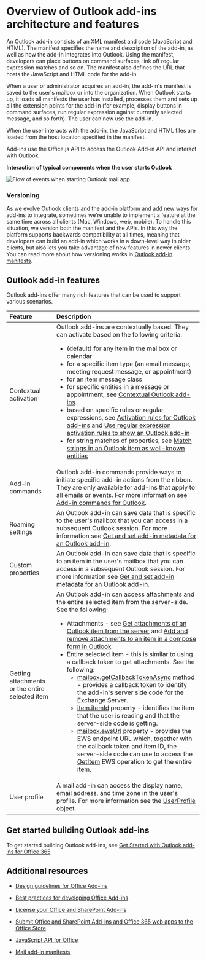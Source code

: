 
# Overview of Outlook add-ins architecture and features

An Outlook add-in consists of an XML manifest and code (JavaScript and HTML). The manifest specifies the name and description of the add-in, as well as how the add-in integrates into Outlook. Using the manifest, developers can place buttons on command surfaces, link off regular expression matches and so on. The manifest also defines the URL that hosts the JavaScript and HTML code for the add-in.

When a user or administrator acquires an add-in, the add-in's manifest is saved to the user's mailbox or into the organization. When Outlook starts up, it loads all manifests the user has installed, processes them and sets up all the extension points for the add-in (for example, display buttons in command surfaces, run regular expression against currently selected message, and so forth). The user can now use the add-in.

When the user interacts with the add-in, the JavaScript and HTML files are loaded from the host location specified in the manifest.

Add-ins use the Office.js API to access the Outlook Add-in API and interact with Outlook.


**Interaction of typical components when the user starts Outlook**

![Flow of events when starting Outlook mail app](../../images/olowawecon15_LoadingDOMAgaveRuntime.png)
### Versioning

As we evolve Outlook clients and the add-in platform and add new ways for add-ins to integrate, sometimes we're unable to implement a feature at the same time across all clients (Mac, Windows, web, mobile). To handle this situation, we version both the manifest and the APIs. In this way the platform supports backwards compatibility at all times, meaning that developers can build an add-in which works in a down-level way in older clients, but also lets you take advantage of new features in newer clients. You can read more about how versioning works in [Outlook add-in manifests](../outlook/manifests/manifests.md).


## Outlook add-in features

Outlook add-ins offer many rich features that can be used to support various scenarios.



|**Feature**|**Description**|
|:-----|:-----|
|Contextual activation|Outlook add-ins are contextually based. They can activate based on the following criteria:<ul><li>(default) for any item in the mailbox or calendar</li><li>for a specific item type (an email message, meeting request message, or appointment)</li><li>for an item message class</li><li>for specific entities in a message or appointment, see [Contextual Outlook add-ins](2cd5d8f1-69b3-4a2a-b31e-81a07a7cdd9f.htm).</li><li>based on specific rules or regular expressions, see [Activation rules for Outlook add-ins](b3fd6d69-b968-461d-a40e-6063f4febfe6.htm) and [Use regular expression activation rules to show an Outlook add-in](93504f92-896f-4c80-9205-ba0b125f4290.htm)</li><li>for string matches of properties, see [Match strings in an Outlook item as well-known entities](a6b0904b-afe9-4882-9136-3d8cfd57fcf8.htm)</li></ul>|
|Add-in commands|Outlook add-in commands provide ways to initiate specific add-in actions from the ribbon. They are only available for add-ins that apply to all emails or events. For more information see [Add-in commands for Outlook](../outlook/add-in-commands-for-outlook.md). |
|Roaming settings|An Outlook add-in can save data that is specific to the user's mailbox that you can access in a subsequent Outlook session. For more information see [Get and set add-in metadata for an Outlook add-in](../outlook/metadata-for-an-outlook-add-in.md). |
|Custom properties|An Outlook add-in can save data that is specific to an item in the user's mailbox that you can access in a subsequent Outlook session. For more information see [Get and set add-in metadata for an Outlook add-in](../outlook/metadata-for-an-outlook-add-in.md).|
|Getting attachments or the entire selected item|An Outlook add-in can access attachments and the entire selected item from the server-side. See the following:<ul><li>Attachments - see [Get attachments of an Outlook item from the server](0f872924-ea1a-4aa2-bb7b-e12d31014612.htm) and [Add and remove attachments to an item in a compose form in Outlook](62669c4d-6829-4476-bac2-cac95fc0961e.htm)</li><li>Entire selected item - this is similar to using a callback token to get attachments. See the following:<ul><li>[mailbox.getCallbackTokenAsync](https://dev.outlook.com/reference/add-ins/Office.context.mailbox.html(Office.15).aspx#getCallbackTokenAsync) method - provides a callback token to identify the add-in's server side code for the Exchange Server.</li><li>[item.itemId](https://dev.outlook.com/reference/add-ins/Office.context.mailbox.item.html(Office.15).aspx#itemId) property - identifies the item that the user is reading and that the server-side code is getting.</li><li>[mailbox.ewsUrl](https://dev.outlook.com/reference/add-ins/Office.context.mailbox.html(Office.15).aspx#ewsUrl) property - provides the EWS endpoint URL which, together with the callback token and item ID, the server-side code can use to access the [GetItem](http://msdn.microsoft.com/en-us/library/e3590b8b-c2a7-4dad-a014-6360197b68e4(Office.15).aspx) EWS operation to get the entire item.</li></ul></li></ul>|
|User profile|A mail add-in can access the display name, email address, and time zone in the user's profile. For more information see the [UserProfile](https://dev.outlook.com/reference/add-ins/Office.context.mailbox.userProfile.html) object.|

## Get started building Outlook add-ins

To get started building Outlook add-ins, see [Get Started with Outlook add-ins for Office 365](https://dev.outlook.com/MailAppsGettingStarted/GetStarted.aspx).


## Additional resources


- [Design guidelines for Office Add-ins](../../docs/design/add-in-design.md)
    
- [Best practices for developing Office Add-ins](../../docs/design/add-in-development-best-practices.md)
    
- [License your Office and SharePoint Add-ins](http://msdn.microsoft.com/library/3e0e8ff6-66d6-44ff-b0c2-59108ebd9181%28Office.15%29.aspx)
    
- [Submit Office and SharePoint Add-ins and Office 365 web apps to the Office Store](http://msdn.microsoft.com/library/ff075782-1303-4517-91cc-b3d730e9b9ae%28Office.15%29.aspx)
    
- [JavaScript API for Office](http://msdn.microsoft.com/EN-US/library/fp142185%28v=office.15%29.aspx(Office.15).aspx)
    
- [Mail add-in manifests](../outlook/manifests/manifests.md)
    
